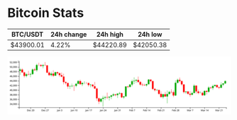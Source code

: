 # Bitcoin Stats

BTC/USDT|24h change|24h high|24h low|
|---|---|---|---|
|$43900.01|4.22%|$44220.89|$42050.38|

<img src="./chart.svg">
